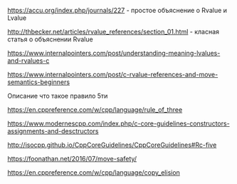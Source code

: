 https://accu.org/index.php/journals/227 - простое объяснение о Rvalue и Lvalue

http://thbecker.net/articles/rvalue_references/section_01.html - класная статья о объяснении Rvalue

https://www.internalpointers.com/post/understanding-meaning-lvalues-and-rvalues-c

https://www.internalpointers.com/post/c-rvalue-references-and-move-semantics-beginners


Описание что такое правило 5ти


https://en.cppreference.com/w/cpp/language/rule_of_three


https://www.modernescpp.com/index.php/c-core-guidelines-constructors-assignments-and-desctructors

http://isocpp.github.io/CppCoreGuidelines/CppCoreGuidelines#Rc-five



https://foonathan.net/2016/07/move-safety/


https://en.cppreference.com/w/cpp/language/copy_elision


